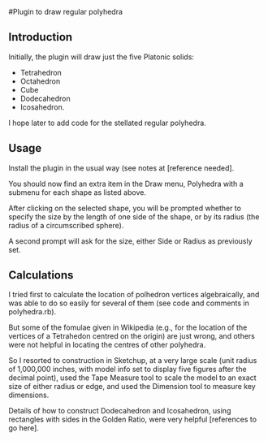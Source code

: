 #Plugin to draw regular polyhedra
## Introduction
Initially, the plugin will draw just the five Platonic solids:
- Tetrahedron
- Octahedron
- Cube
- Dodecahedron
- Icosahedron.

I hope later to add code for the stellated regular polyhedra.

## Usage
Install the plugin in the usual way (see notes at [reference needed].

You should now find an extra item in the Draw menu, Polyhedra with a submenu for each shape as listed above.

After clicking on the selected shape, you will be prompted whether to specify the size by the length of one side of the shape, or by its radius (the radius of a circumscribed sphere).

A second prompt will ask for the size, either Side or Radius as previously set.

## Calculations
I tried first to calculate the location of polhedron vertices algebraically, and was able to do so easily for several of them (see code and comments in polyhedra.rb). 

But some of the fomulae given in Wikipedia (e.g., for the location of the vertices of a Tetrahedon centred on the origin) are just wrong, and others were not helpful in locating the centres of other polyhedra.

So I resorted to construction in Sketchup, at a very large scale (unit radius of 1,000,000 inches, with model info set to display five figures after the decimal point), used the Tape Measure tool to scale the model to an exact size of either radius or edge, and used the Dimension tool to measure key dimensions.

Details of how to construct Dodecahedron and Icosahedron, using rectangles with sides in the Golden Ratio, were very helpful [references to go here].





